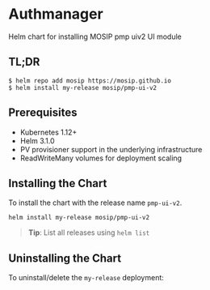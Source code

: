 # Authmanager

Helm chart for installing MOSIP pmp uiv2 UI module

## TL;DR

```console
$ helm repo add mosip https://mosip.github.io
$ helm install my-release mosip/pmp-ui-v2
```

## Prerequisites

- Kubernetes 1.12+
- Helm 3.1.0
- PV provisioner support in the underlying infrastructure
- ReadWriteMany volumes for deployment scaling

## Installing the Chart

To install the chart with the release name `pmp-ui-v2`.

```console
helm install my-release mosip/pmp-ui-v2
```

> **Tip**: List all releases using `helm list`

## Uninstalling the Chart

To uninstall/delete the `my-release` deployment:


